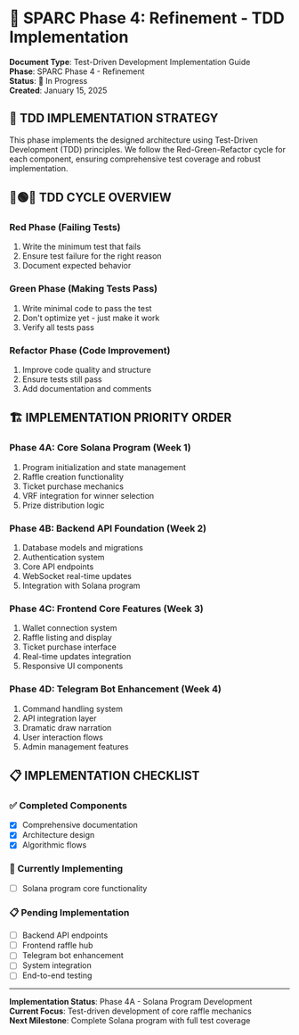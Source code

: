 # 🧪 SPARC Phase 4: Refinement - TDD Implementation

**Document Type**: Test-Driven Development Implementation Guide  
**Phase**: SPARC Phase 4 - Refinement  
**Status**: 🔄 In Progress  
**Created**: January 15, 2025

## 🎯 TDD IMPLEMENTATION STRATEGY

This phase implements the designed architecture using Test-Driven Development (TDD) principles. We follow the Red-Green-Refactor cycle for each component, ensuring comprehensive test coverage and robust implementation.

## 🔴🟢🔁 TDD CYCLE OVERVIEW

### Red Phase (Failing Tests)
1. Write the minimum test that fails
2. Ensure test failure for the right reason
3. Document expected behavior

### Green Phase (Making Tests Pass)
1. Write minimal code to pass the test
2. Don't optimize yet - just make it work
3. Verify all tests pass

### Refactor Phase (Code Improvement)
1. Improve code quality and structure
2. Ensure tests still pass
3. Add documentation and comments

## 🏗️ IMPLEMENTATION PRIORITY ORDER

### Phase 4A: Core Solana Program (Week 1)
1. Program initialization and state management
2. Raffle creation functionality
3. Ticket purchase mechanics
4. VRF integration for winner selection
5. Prize distribution logic

### Phase 4B: Backend API Foundation (Week 2)
1. Database models and migrations
2. Authentication system
3. Core API endpoints
4. WebSocket real-time updates
5. Integration with Solana program

### Phase 4C: Frontend Core Features (Week 3)
1. Wallet connection system
2. Raffle listing and display
3. Ticket purchase interface
4. Real-time updates integration
5. Responsive UI components

### Phase 4D: Telegram Bot Enhancement (Week 4)
1. Command handling system
2. API integration layer
3. Dramatic draw narration
4. User interaction flows
5. Admin management features

## 📋 IMPLEMENTATION CHECKLIST

### ✅ Completed Components
- [x] Comprehensive documentation
- [x] Architecture design
- [x] Algorithmic flows

### 🔄 Currently Implementing
- [ ] Solana program core functionality

### 📋 Pending Implementation
- [ ] Backend API endpoints
- [ ] Frontend raffle hub
- [ ] Telegram bot enhancement
- [ ] System integration
- [ ] End-to-end testing

---

**Implementation Status**: Phase 4A - Solana Program Development  
**Current Focus**: Test-driven development of core raffle mechanics  
**Next Milestone**: Complete Solana program with full test coverage